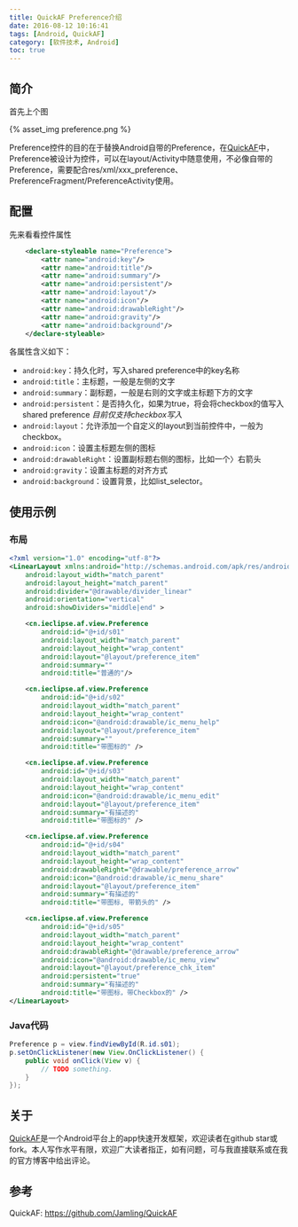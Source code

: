```yaml
---
title: QuickAF Preference介绍
date: 2016-08-12 10:16:41
tags: [Android, QuickAF]
category: [软件技术, Android]
toc: true
---
```


## 简介

首先上个图

{% asset_img preference.png %}

Preference控件的目的在于替换Android自带的Preference，在[QuickAF]中，Preference被设计为控件，可以在layout/Activity中随意使用，不必像自带的Preference，需要配合res/xml/xxx_preference、PreferenceFragment/PreferenceActivity使用。

<!-- more -->

## 配置
先来看看控件属性
``` xml
    <declare-styleable name="Preference">
        <attr name="android:key"/>
        <attr name="android:title"/>
        <attr name="android:summary"/>
        <attr name="android:persistent"/>
        <attr name="android:layout"/>
        <attr name="android:icon"/>
        <attr name="android:drawableRight"/>
        <attr name="android:gravity"/>
        <attr name="android:background"/>
    </declare-styleable>

```

各属性含义如下：

- `android:key`：持久化时，写入shared preference中的key名称
- `android:title`：主标题，一般是左侧的文字
- `android:summary`：副标题，一般是右则的文字或主标题下方的文字
- `android:persistent`：是否持久化，如果为true，将会将checkbox的值写入shared preference 
*目前仅支持checkbox写入*
- `android:layout`：允许添加一个自定义的layout到当前控件中，一般为checkbox。
- `android:icon`：设置主标题左侧的图标
- `android:drawableRight`：设置副标题右侧的图标，比如一个〉右箭头
- `android:gravity`：设置主标题的对齐方式
- `android:background`：设置背景，比如list_selector。

## 使用示例

### 布局

```xml sample_activity_preference.xml https://github.com/Jamling/QuickAF/blob/master/sample/src/main/res/layout/sample_activity_preference.xml
<?xml version="1.0" encoding="utf-8"?>
<LinearLayout xmlns:android="http://schemas.android.com/apk/res/android"
    android:layout_width="match_parent"
    android:layout_height="match_parent"
    android:divider="@drawable/divider_linear"
    android:orientation="vertical"
    android:showDividers="middle|end" >

    <cn.ieclipse.af.view.Preference
        android:id="@+id/s01"
        android:layout_width="match_parent"
        android:layout_height="wrap_content"
        android:layout="@layout/preference_item"
        android:summary=""
        android:title="普通的"/>

    <cn.ieclipse.af.view.Preference
        android:id="@+id/s02"
        android:layout_width="match_parent"
        android:layout_height="wrap_content"
        android:icon="@android:drawable/ic_menu_help"
        android:layout="@layout/preference_item"
        android:summary=""
        android:title="带图标的" />

    <cn.ieclipse.af.view.Preference
        android:id="@+id/s03"
        android:layout_width="match_parent"
        android:layout_height="wrap_content"
        android:icon="@android:drawable/ic_menu_edit"
        android:layout="@layout/preference_item"
        android:summary="有描述的"
        android:title="带图标的" />

    <cn.ieclipse.af.view.Preference
        android:id="@+id/s04"
        android:layout_width="match_parent"
        android:layout_height="wrap_content"
        android:drawableRight="@drawable/preference_arrow"
        android:icon="@android:drawable/ic_menu_share"
        android:layout="@layout/preference_item"
        android:summary="有描述的"
        android:title="带图标, 带箭头的" />

    <cn.ieclipse.af.view.Preference
        android:id="@+id/s05"
        android:layout_width="match_parent"
        android:layout_height="wrap_content"
        android:drawableRight="@drawable/preference_arrow"
        android:icon="@android:drawable/ic_menu_view"
        android:layout="@layout/preference_chk_item"
        android:persistent="true"
        android:summary="有描述的"
        android:title="带图标，带Checkbox的" />
</LinearLayout>
```

### Java代码

```java
Preference p = view.findViewById(R.id.s01);
p.setOnClickListener(new View.OnClickListener() {
    public void onClick(View v) {
        // TODO something.
    }
});
```

## 关于

[QuickAF]是一个Android平台上的app快速开发框架，欢迎读者在github star或fork。本人写作水平有限，欢迎广大读者指正，如有问题，可与我直接联系或在我的官方博客中给出评论。

## 参考
QuickAF: https://github.com/Jamling/QuickAF

[QuickAF]: https://github.com/Jamling/QuickAF